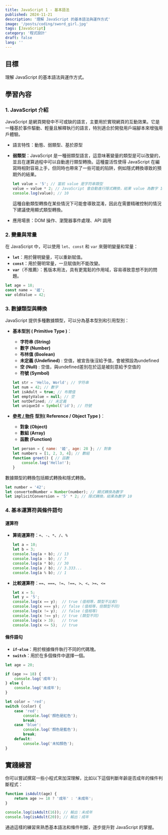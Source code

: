 ```yaml
---
title: JavaScript 1 - 基本語法
published: 2024-11-21
description: '理解 JavaScript 的基本語法與運作方式'
image: '/posts/coding/sword_girl.jpg'
tags: [JavaScript]
category: '程式設計'
draft: false 
lang: ''
---
```

## 目標
理解 JavaScript 的基本語法與運作方式。

## 學習內容

### 1. JavaScript 介紹
JavaScript 是網頁開發中不可或缺的語言，主要用於實現網頁的互動效果。它是一種基於事件驅動、輕量且解釋執行的語言，特別適合於開發用戶端腳本來增強用戶體驗。

- 語言特性：動態、弱類型、基於原型
- **弱類型**：JavaScript 是一種弱類型語言，這意味著變量的類型是可以改變的，並且在運算過程中可以自動進行類型轉換。這種靈活性使得 JavaScript 在編寫時相對容易上手，但同時也帶來了一些可能的陷阱，例如隱式轉換導致的預期外的結果。
  
  ```javascript
  let value = '5'; // 當前 value 是字符串類型
  value = value * 2; // JavaScript 會自動進行隱式轉換，結果 value 為數字 10
  console.log(value); // 10
  ```
  這種自動類型轉換在某些情況下可能會導致混淆，因此在需要精確控制的情況下建議使用顯式類型轉換。

- 應用場景：DOM 操作、瀏覽器事件處理、API 調用

### 2. 變量與常量
在 JavaScript 中，可以使用 `let`、`const` 和 `var` 來聲明變量和常量：

- **`let`**：用於聲明變量，可以重新賦值。
- **`const`**：用於聲明常量，一旦賦值則不能改變。
- **`var`**（不推薦）：舊版本用法，具有更寬鬆的作用域，容易導致意想不到的問題。

```javascript
let age = 18;
const name = '姬';
var oldValue = 42;
```

### 3. 數據類型與轉換
JavaScript 提供多種數據類型，可以分為基本型別和引用型別：

- **基本型別 ( Primitive Type )**：
  - **字符串 (String)**
  - **數字 (Number)**
  - **布林值 (Boolean)**
  - **未定義 (Undefined)** : 空值，被宣告後沒給予值，會被預設為undefined
  - **空 (Null)** : 空值，與undefined差別在於這是被刻意給予空值的
  - **符號 (Symbol)**

  ```javascript
  let str = 'Hello, World'; // 字符串
  let num = 42; // 數字
  let isAdult = true; // 布爾值
  let emptyValue = null; // 空
  let notDefined; // 未定義
  let uniqueId = Symbol('id'); // 符號
  ```

- **<u>參考 / 物件</u> 型別( Reference / Object Type )**：
  - **對象 (Object)**
  - **數組 (Array)**
  - **函數 (Function)**

  ```javascript
  let person = { name: '姬', age: 28 }; // 對象
  let numbers = [1, 2, 3, 4]; // 數組
  function greet() { // 函數
      console.log('Hello!');
  }
  ```

數據類型的轉換包括顯式轉換和隱式轉換。

```javascript
let number = '42';
let convertedNumber = Number(number); // 顯式轉換為數字
let implicitConversion = '5' * 2; // 隱式轉換，結果為數字 10
```

### 4. 基本運算符與條件語句

#### 運算符
- **算術運算符**：`+`、`-`、`*`、`/`、`%`
  ```javascript
  let a = 10;
  let b = 3;
  console.log(a + b); // 13
  console.log(a - b); // 7
  console.log(a * b); // 30
  console.log(a / b); // 3.333...
  console.log(a % b); // 1
  ```

- **比較運算符**：`==`、`===`、`!=`、`!==`、`>`、`<`、`>=`、`<=`
  ```javascript
  let x = 5;
  let y = '5';
  console.log(x == y);  // true (值相等，類型不比較)
  console.log(x === y); // false (值相等，但類型不同)
  console.log(x != y);  // false (值相等)
  console.log(x !== y); // true (類型不同)
  console.log(x > 3);   // true
  console.log(x <= 5);  // true
  ```

#### 條件語句
- **`if-else`**：用於根據條件執行不同的代碼塊。
- **`switch`**：用於在多個條件中選擇一個。

```javascript
let age = 20;

if (age >= 18) {
    console.log('成年');
} else {
    console.log('未成年');
}

let color = 'red';
switch (color) {
    case 'red':
        console.log('顏色是紅色');
        break;
    case 'blue':
        console.log('顏色是藍色');
        break;
    default:
        console.log('未知顏色');
}
```

## 實踐練習
你可以嘗試撰寫一些小程式來加深理解，比如以下這個判斷年齡是否成年的條件判斷程式：

```javascript
function isAdult(age) {
    return age >= 18 ? '成年' : '未成年';
}

console.log(isAdult(16)); // 輸出：未成年
console.log(isAdult(20)); // 輸出：成年
```

通過這樣的練習來熟悉基本語法和條件判斷，逐步提升對 JavaScript 的掌握。
